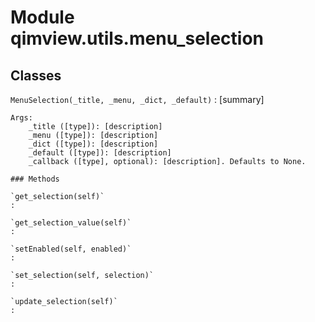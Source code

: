 Module qimview.utils.menu_selection
===================================

Classes
-------

`MenuSelection(_title, _menu, _dict, _default)`
:   [summary]
    
    Args:
        _title ([type]): [description]
        _menu ([type]): [description]
        _dict ([type]): [description]
        _default ([type]): [description]
        _callback ([type], optional): [description]. Defaults to None.

    ### Methods

    `get_selection(self)`
    :

    `get_selection_value(self)`
    :

    `setEnabled(self, enabled)`
    :

    `set_selection(self, selection)`
    :

    `update_selection(self)`
    :